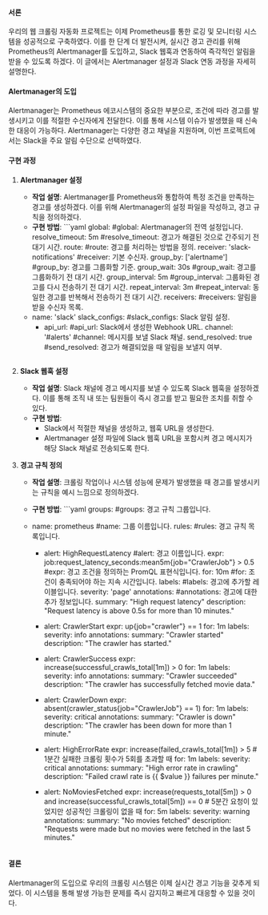 <h4 id="서론">서론</h4>
<p>우리의 웹 크롤링 자동화 프로젝트는 이제 Prometheus를 통한 로깅 및 모니터링 시스템을 성공적으로 구축하였다. 이를 한 단계 더 발전시켜, 실시간 경고 관리를 위해 Prometheus의 Alertmanager를 도입하고, Slack 웹훅과 연동하여 즉각적인 알림을 받을 수 있도록 하겠다. 이 글에서는 Alertmanager 설정과 Slack 연동 과정을 자세히 설명한다.</p>
<h4 id="alertmanager의-도입">Alertmanager의 도입</h4>
<p>Alertmanager는 Prometheus 에코시스템의 중요한 부분으로, 조건에 따라 경고를 발생시키고 이를 적절한 수신자에게 전달한다. 이를 통해 시스템 이슈가 발생했을 때 신속한 대응이 가능하다. Alertmanager는 다양한 경고 채널을 지원하며, 이번 프로젝트에서는 Slack을 주요 알림 수단으로 선택하였다.</p>
<h4 id="구현-과정">구현 과정</h4>
<ol>
<li><p><strong>Alertmanager 설정</strong></p>
<ul>
<li><strong>작업 설명</strong>: Alertmanager를 Prometheus와 통합하여 특정 조건을 만족하는 경고를 생성하겠다. 이를 위해 Alertmanager의 설정 파일을 작성하고, 경고 규칙을 정의하겠다.</li>
<li><strong>구현 방법</strong>:
```yaml
global:  #global: Alertmanager의 전역 설정입니다.
resolve_timeout: 5m  #resolve_timeout: 경고가 해결된 것으로 간주되기 전     대기 시간.
route:  #route: 경고를 처리하는 방법을 정의.
receiver: 'slack-notifications'  #receiver: 기본 수신자.
group_by: ['alertname']  #group_by: 경고를 그룹화할 기준.
group_wait: 30s  #group_wait: 경고를 그룹화하기 전 대기 시간.
group_interval: 5m  #group_interval: 그룹화된 경고를 다시 전송하기 전 대기 시간.
repeat_interval: 3m  #repeat_interval: 동일한 경고를 반복해서 전송하기 전 대기 시간.
receivers:  #receivers: 알림을 받을 수신자 목록.</li>
<li>name: 'slack'
slack_configs:  #slack_configs: Slack 알림 설정.<ul>
<li>api_url:   #api_url: Slack에서 생성한 Webhook URL.
channel: '#alerts'  #channel: 메시지를 보낼 Slack 채널.
send_resolved: true  #send_resolved: 경고가 해결되었을 때 알림을 보낼지 여부.<pre><code></code></pre></li>
</ul>
</li>
</ul>
</li>
<li><p><strong>Slack 웹훅 설정</strong></p>
<ul>
<li><strong>작업 설명</strong>: Slack 채널에 경고 메시지를 보낼 수 있도록 Slack 웹훅을 설정하겠다. 이를 통해 조직 내 또는 팀원들이 즉시 경고를 받고 필요한 조치를 취할 수 있다.</li>
<li><strong>구현 방법</strong>:<ul>
<li>Slack에서 적절한 채널을 생성하고, 웹훅 URL을 생성한다.</li>
<li>Alertmanager 설정 파일에 Slack 웹훅 URL을 포함시켜 경고 메시지가 해당 Slack 채널로 전송되도록 한다.</li>
</ul>
</li>
</ul>
</li>
<li><p><strong>경고 규칙 정의</strong></p>
<ul>
<li><p><strong>작업 설명</strong>: 크롤링 작업이나 시스템 성능에 문제가 발생했을 때 경고를 발생시키는 규칙을 예시 느낌으로 정의하겠다. </p>
</li>
<li><p><strong>구현 방법</strong>:
```yaml
groups:  #groups: 경고 규칙 그룹입니다.</p>
</li>
<li><p>name: prometheus  #name: 그룹 이름입니다.
rules:  #rules: 경고 규칙 목록입니다.</p>
<ul>
<li><p>alert: HighRequestLatency  #alert: 경고 이름입니다.
expr: job:request_latency_seconds:mean5m{job=&quot;CrawlerJob&quot;} &gt; 0.5  #expr: 경고 조건을 정의하는 PromQL 표현식입니다.
for: 10m  #for: 조건이 충족되어야 하는 지속 시간입니다.
labels:  #labels: 경고에 추가할 레이블입니다.
 severity: 'page'
annotations:  #annotations: 경고에 대한 추가 정보입니다.
 summary: &quot;High request latency&quot;
 description: &quot;Request latency is above 0.5s for more than 10 minutes.&quot;</p>
</li>
<li><p>alert: CrawlerStart
expr: up{job=&quot;crawler&quot;} == 1
for: 1m
labels:
 severity: info
annotations:
 summary: &quot;Crawler started&quot;
 description: &quot;The crawler has started.&quot;</p>
</li>
<li><p>alert: CrawlerSuccess
expr: increase(successful_crawls_total[1m]) &gt; 0
for: 1m
labels:
 severity: info
annotations:
 summary: &quot;Crawler succeeded&quot;
 description: &quot;The crawler has successfully fetched movie data.&quot;</p>
</li>
<li><p>alert: CrawlerDown
expr: absent(crawler_status{job=&quot;CrawlerJob&quot;} == 1)
for: 1m
labels:
 severity: critical
annotations:
 summary: &quot;Crawler is down&quot;
 description: &quot;The crawler has been down for more than 1 minute.&quot;</p>
</li>
<li><p>alert: HighErrorRate
expr: increase(failed_crawls_total[1m]) &gt; 5  # 1분간 실패한 크롤링 횟수가 5회를 초과할 때
for: 1m
labels:
 severity: critical
annotations:
 summary: &quot;High error rate in crawling&quot;
 description: &quot;Failed crawl rate is {{ $value }} failures per minute.&quot;</p>
</li>
<li><p>alert: NoMoviesFetched
expr: increase(requests_total[5m]) &gt; 0 and increase(successful_crawls_total[5m]) == 0  # 5분간 요청이 있었지만 성공적인 크롤링이 없을 때
for: 5m
labels:
 severity: warning
annotations:
 summary: &quot;No movies fetched&quot;
 description: &quot;Requests were made but no movies were fetched in the last 5 minutes.&quot;</p>
<pre><code></code></pre></li>
</ul>
</li>
</ul>
</li>
</ol>
<h4 id="결론">결론</h4>
<p>Alertmanager의 도입으로 우리의 크롤링 시스템은 이제 실시간 경고 기능을 갖추게 되었다. 이 시스템을 통해 발생 가능한 문제를 즉시 감지하고 빠르게 대응할 수 있을 것이다. </p>